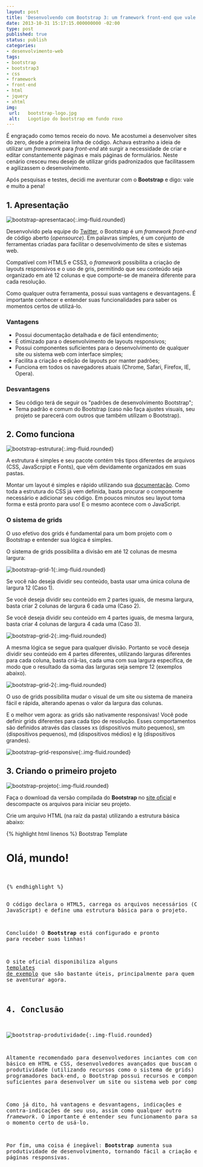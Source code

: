 ```yaml
---
layout: post
title: 'Desenvolvendo com Bootstrap 3: um framework front-end que vale a pena!'
date: 2013-10-31 15:17:15.000000000 -02:00
type: post
published: true
status: publish
categories:
- desenvolvimento-web
tags:
- bootstrap
- bootstrap3
- css
- framework
- front-end
- html
- jquery
- xhtml
img:
 url:	bootstrap-logo.jpg
 alt:	Logotipo do bootstrap em fundo roxo
---
```



É engraçado como temos receio do novo. Me acostumei a desenvolver sites do zero, desde a primeira linha de código. Achava estranho a ideia de utilizar um <em>framework</em> para <em>front-end</em> até surgir a necessidade de criar e editar constantemente páginas e mais páginas de formulários. Neste cenário cresceu meu desejo de utilizar grids padronizados que facilitassem e agilizassem o desenvolvimento.

Após pesquisas e testes, decidi me aventurar com o **Bootstrap** e digo: vale e muito a pena!

## 1. Apresentação

![bootstrap-apresentacao](/assets/imgs/bootstrap-apresentacao.jpg){:.img-fluid.rounded}

Desenvolvido pela equipe do <a title="Visitar site" href="http://twitter.com/" target="_blank" rel="noopener">Twitter</a>, o Bootstrap é um <em>framework</em> <em>front-end</em> de código aberto (<em>opensource</em>). Em palavras simples, é um conjunto de ferramentas criadas para facilitar o desenvolvimento de sites e sistemas web.

Compatível com HTML5 e CSS3, o <em>framework</em> possibilita a criação de layouts responsivos e o uso de gris, permitindo que seu conteúdo seja organizado em até 12 colunas e que comporte-se de maneira diferente para cada resolução.

Como qualquer outra ferramenta, possui suas vantagens e desvantagens. É importante conhecer e entender suas funcionalidades para saber os momentos certos de utilizá-lo.
<h3>Vantagens</h3>
<ul>
	<li>Possui documentação detalhada e de fácil entendimento;</li>
	<li>É otimizado para o desenvolvimento de layouts responsivos;</li>
	<li>Possui componentes suficientes para o desenvolvimento de qualquer site ou sistema web com interface simples;</li>
	<li>Facilita a criação e edição de layouts por manter padrões;</li>
	<li>Funciona em todos os navegadores atuais (Chrome, Safari, Firefox, IE, Opera).</li>
</ul>
<h3>Desvantagens</h3>
<ul>
	<li>Seu código terá de seguir os "padrões de desenvolvimento Bootstrap";</li>
	<li>Tema padrão e comum do Bootstrap (caso não faça ajustes visuais, seu projeto se parecerá com outros que também utilizam o Bootstrap).</li>
</ul>

## 2. Como funciona

![bootstrap-estrutura](/assets/imgs/bootstrap-estrutura.jpg){:.img-fluid.rounded}

A estrutura é simples e seu pacote contém três tipos diferentes de arquivos (CSS, JavaScrpipt e Fonts), que vêm devidamente organizados em suas pastas.

Montar um layout é simples e rápido utilizando sua <a title="Acessar documentação" href="http://getbootstrap.com/getting-started/" target="_blank" rel="noopener">documentação</a>. Como toda a estrutura do CSS já vem definida, basta procurar o componente necessário e adicionar seu código. Em poucos minutos seu layout toma forma e está pronto para uso! E o mesmo acontece com o JavaScript.
<h3>O sistema de grids</h3>

O uso efetivo dos grids é fundamental para um bom projeto com o Bootstrap e entender sua lógica é simples.

O sistema de grids possibilita a divisão em até 12 colunas de mesma largura:

![bootstrap-grid-1](/assets/imgs/bootstrap-grid-1.jpg){:.img-fluid.rounded}

Se você não deseja dividir seu conteúdo, basta usar uma única coluna de largura 12 (Caso 1).

Se você deseja dividir seu conteúdo em 2 partes iguais, de mesma largura, basta criar 2 colunas de largura 6 cada uma (Caso 2).

Se você deseja dividir seu conteúdo em 4 partes iguais, de mesma largura, basta criar 4 colunas de largura 4 cada uma (Caso 3).

![bootstrap-grid-2](assets/imgs/bootstrap-grid-22.jpg){:.img-fluid.rounded}

A mesma lógica se segue para qualquer divisão. Portanto se você deseja dividir seu conteúdo em 4 partes diferentes, utilizando larguras diferentes para cada coluna, basta criá-las, cada uma com sua largura específica, de modo que o resultado da soma das larguras seja sempre 12 (exemplos abaixo).

![bootstrap-grid-2](/assets/imgs/bootstrap-grid-21.jpg){:.img-fluid.rounded}

O uso de grids possibilita mudar o visual de um site ou sistema de maneira fácil e rápida, alterando apenas o valor da largura das colunas.

E o melhor vem agora: as grids são nativamente responsivas! Você pode definir grids diferentes para cada tipo de resolução. Esses comportamentos são definidos através das classes xs (dispositivos muito pequenos), sm (dispositivos pequenos), md (dispositivos médios) e lg (dispositivos grandes).

![bootstrap-grid-responsive](/assets/imgs/bootstrap-grid-responsive.jpg){:.img-fluid.rounded}

## 3. Criando o primeiro projeto

![bootstrap-projeto](/assets/imgs/bootstrap-projeto.jpg){:.img-fluid.rounded}

Faça o download da versão compilada do **Bootstrap** no <a title="Visitar site oficial" href="http://getbootstrap.com/" target="_blank" rel="noopener">site oficial</a> e descompacte os arquivos para iniciar seu projeto.

Crie um arquivo HTML (na raíz da pasta) utilizando a estrutura básica abaixo:

{% highlight html linenos %}
<meta charset="utf-8" />
Bootstrap Template
<meta name="viewport" content="width=device-width, initial-scale=1.0" />
    <!-- Carregando o CSS do Bootstrap -->
        <link href="css/bootstrap.min.css" rel="stylesheet" media="screen" /></pre>
<h1>Olá, mundo!</h1>
<pre>
    <!-- jQuery (plugins em JavaScript) -->
<script type="text/javascript" src="https://code.jquery.com/jquery.js"></script><script type="text/javascript" src="js/bootstrap.min.js"></script>
{% endhighlight %}

O código declara o HTML5, carrega os arquivos necessários (CSS + JavaScript) e define uma estrutura básica para o projeto.

Concluído! O **Bootstrap** está configurado e pronto para receber suas linhas!

O site oficial disponibiliza alguns <a title="Visitar templates de exemplo" href="http://getbootstrap.com/getting-started/#examples" target="_blank" rel="noopener">templates de exemplo</a> que são bastante úteis, principalmente para quem começa a se aventurar agora.

## 4. Conclusão

![bootstrap-produtividade](/assets/imgs/bootstrap-produtividade.jpg){:.img-fluid.rounded}

Altamente recomendado para desenvolvedores inciantes com conhecimento básico em HTML e CSS, desenvolvedores avançados que buscam o aumento da produtividade (utilizando recursos como o sistema de grids) e programadores back-end, o Bootstrap possui recursos e componentes suficientes para desenvolver um site ou sistema web por completo.

Como já dito, há vantagens e desvantagens, indicações e contra-indicações de seu uso, assim como qualquer outro <em>framework</em>. O importante é entender seu funcionamento para saber o momento certo de usá-lo.

Por fim, uma coisa é inegável: **Bootstrap** aumenta sua produtividade de desenvolvimento, tornando fácil a criação e edição de páginas responsivas.
